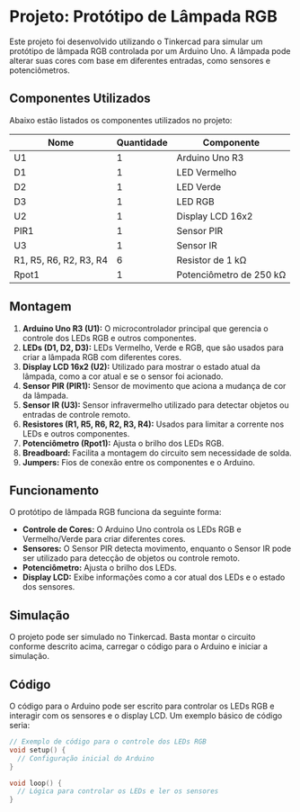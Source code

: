 # Projeto: Protótipo de Lâmpada RGB

Este projeto foi desenvolvido utilizando o Tinkercad para simular um protótipo de lâmpada RGB controlada por um Arduino Uno. A lâmpada pode alterar suas cores com base em diferentes entradas, como sensores e potenciômetros.

## Componentes Utilizados

Abaixo estão listados os componentes utilizados no projeto:

| Nome               | Quantidade | Componente             |
|--------------------|------------|------------------------|
| U1                 | 1          | Arduino Uno R3         |
| D1                 | 1          | LED Vermelho           |
| D2                 | 1          | LED Verde              |
| D3                 | 1          | LED RGB                |
| U2                 | 1          | Display LCD 16x2       |
| PIR1               | 1          | Sensor PIR             |
| U3                 | 1          | Sensor IR              |
| R1, R5, R6, R2, R3, R4 | 6      | Resistor de 1 kΩ       |
| Rpot1              | 1          | Potenciômetro de 250 kΩ|

## Montagem

1. **Arduino Uno R3 (U1):** O microcontrolador principal que gerencia o controle dos LEDs RGB e outros componentes.
2. **LEDs (D1, D2, D3):** LEDs Vermelho, Verde e RGB, que são usados para criar a lâmpada RGB com diferentes cores.
3. **Display LCD 16x2 (U2):** Utilizado para mostrar o estado atual da lâmpada, como a cor atual e se o sensor foi acionado.
4. **Sensor PIR (PIR1):** Sensor de movimento que aciona a mudança de cor da lâmpada.
5. **Sensor IR (U3):** Sensor infravermelho utilizado para detectar objetos ou entradas de controle remoto.
6. **Resistores (R1, R5, R6, R2, R3, R4):** Usados para limitar a corrente nos LEDs e outros componentes.
7. **Potenciômetro (Rpot1):** Ajusta o brilho dos LEDs RGB.
8. **Breadboard:** Facilita a montagem do circuito sem necessidade de solda.
9. **Jumpers:** Fios de conexão entre os componentes e o Arduino.

## Funcionamento

O protótipo de lâmpada RGB funciona da seguinte forma:

- **Controle de Cores:** O Arduino Uno controla os LEDs RGB e Vermelho/Verde para criar diferentes cores.
- **Sensores:** O Sensor PIR detecta movimento, enquanto o Sensor IR pode ser utilizado para detecção de objetos ou controle remoto.
- **Potenciômetro:** Ajusta o brilho dos LEDs.
- **Display LCD:** Exibe informações como a cor atual dos LEDs e o estado dos sensores.

## Simulação

O projeto pode ser simulado no Tinkercad. Basta montar o circuito conforme descrito acima, carregar o código para o Arduino e iniciar a simulação.

## Código

O código para o Arduino pode ser escrito para controlar os LEDs RGB e interagir com os sensores e o display LCD. Um exemplo básico de código seria:

```cpp
// Exemplo de código para o controle dos LEDs RGB
void setup() {
  // Configuração inicial do Arduino
}

void loop() {
  // Lógica para controlar os LEDs e ler os sensores
}
